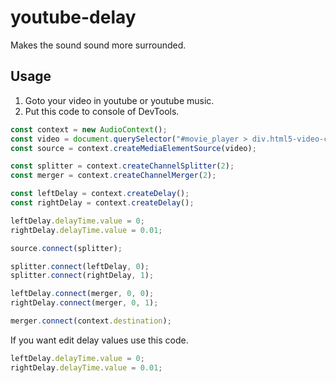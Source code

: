 # youtube-delay

Makes the sound sound more surrounded.

## Usage
1. Goto your video in youtube or youtube music.
2. Put this code to console of DevTools.

```javascript
const context = new AudioContext();
const video = document.querySelector("#movie_player > div.html5-video-container > video");
const source = context.createMediaElementSource(video);

const splitter = context.createChannelSplitter(2);
const merger = context.createChannelMerger(2);

const leftDelay = context.createDelay();
const rightDelay = context.createDelay();

leftDelay.delayTime.value = 0;
rightDelay.delayTime.value = 0.01;

source.connect(splitter);

splitter.connect(leftDelay, 0);
splitter.connect(rightDelay, 1);

leftDelay.connect(merger, 0, 0);
rightDelay.connect(merger, 0, 1);

merger.connect(context.destination);
```

If you want edit delay values use this code.

```javascript
leftDelay.delayTime.value = 0;
rightDelay.delayTime.value = 0.01;
```
